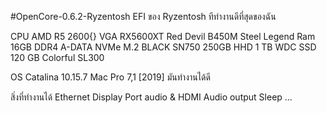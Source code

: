 #OpenCore-0.6.2-Ryzentosh
EFI ของ Ryzentosh ทีทำงานดีที่สุดของฉัน

CPU AMD R5 2600{}
VGA RX5600XT Red Devil
B450M Steel Legend
Ram 16GB DDR4 A-DATA
NVMe M.2 BLACK SN750 250GB
HHD 1 TB WDC
SSD 120 GB Colorful SL300

OS Catalina 10.15.7
Mac Pro 7,1 [2019] มันทำงานได้ดี

สิ่งที่ทำงานได้
Ethernet
Display Port audio & HDMI
Audio output
Sleep
...
